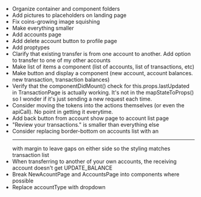 - Organize container and component folders
- Add pictures to placeholders on landing page
- Fix coins-growing image squishing
- Make everything smaller
- Add accounts page
- Add delete account button to profile page
- Add proptypes
- Clarify that existing transfer is from one account to another.  Add option to transfer to one of my other accounts
- Make list of items a component (list of accounts, list of transactions, etc)
- Make button and display a component (new account, account balances.  new transaction, transaction balances)
- Verify that the componentDidMount() check for this.props.lastUpdated in TransactionPage is actually working.  It's not in the mapStateToProps() so I wonder if it's just sending a new request each time.
- Consider moving the tokens into the actions themselves (or even the apiCall).  No point in getting it everytime.
- Add back button from account show page to account list page
- "Review your transactions." is smaller than everything else
- Consider replacing border-bottom on accounts list with an <hr /> with margin to leave gaps on either side so the styling matches transaction list
- When transferring to another of your own accounts, the receiving account doesn't get UPDATE_BALANCE
- Break NewAcountPage and AccountsPage into components where possible
- Replace accountType with dropdown